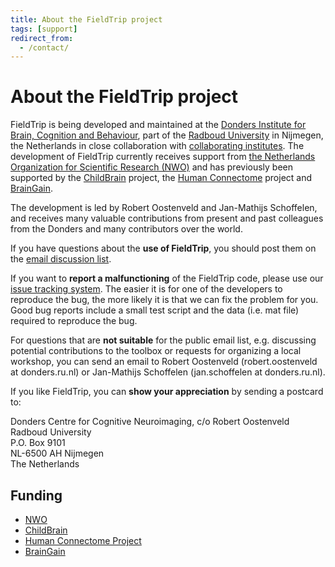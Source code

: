 ```yaml
---
title: About the FieldTrip project
tags: [support]
redirect_from:
  - /contact/
---
```


# About the FieldTrip project

FieldTrip is being developed and maintained at the [Donders Institute for Brain, Cognition and Behaviour](http://www.ru.nl/donders), part of the [Radboud University](http://www.ru.nl) in Nijmegen, the Netherlands in close collaboration with [collaborating institutes](/external_links#collaborating_institutes). The development of FieldTrip currently receives support from [the Netherlands Organization for Scientific Research (NWO)](http://www.nwo.nl) and has previously been supported by the [ChildBrain](http://www.childbrain.eu) project, the [Human Connectome](http://humanconnectome.org) project and [BrainGain](http://www.braingain.nl).

The development is led by Robert Oostenveld and Jan-Mathijs Schoffelen, and receives many valuable contributions from present and past colleagues from the Donders and many contributors over the world.

If you have questions about the **use of FieldTrip**, you should post them on the [email discussion list](/discussion_list).

If you want to **report a malfunctioning** of the FieldTrip code, please use our [issue tracking system](/development/issues). The easier it is for one of the developers to reproduce the bug, the more likely it is that we can fix the problem for you. Good bug reports include a small test script and the data (i.e. mat file) required to reproduce the bug.

For questions that are **not suitable** for the public email list, e.g. discussing potential contributions to the toolbox or requests for organizing a local workshop, you can send an email to Robert Oostenveld (robert.oostenveld at donders.ru.nl) or Jan-Mathijs Schoffelen (jan.schoffelen at donders.ru.nl).

If you like FieldTrip, you can **show your appreciation** by sending a postcard to:

Donders Centre for Cognitive Neuroimaging, c/o Robert Oostenveld  
Radboud University  
P.O. Box 9101  
NL-6500 AH Nijmegen  
The Netherlands

## Funding

- [NWO](http://www.nwo.nl)
- [ChildBrain](http://www.childbrain.eu)
- [Human Connectome Project](http://humanconnectome.org)
- [BrainGain](http://www.braingain.nu)
